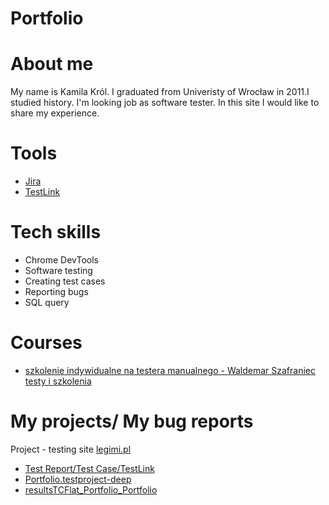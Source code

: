 # Portfolio

# About me
My name is Kamila Król. I graduated from Univeristy of Wrocław in 2011.I studied history. I'm looking job as software tester. In this site I would like to share my experience.

# Tools
  - [Jira](https://www.atlassian.com/software/jira)
  - [TestLink](https://https://www.testlink.org/)
  
# Tech skills
  - Chrome DevTools
  - Software testing
  - Creating test cases
  - Reporting bugs
  - SQL query
  
# Courses
  - [szkolenie indywidualne na testera manualnego - Waldemar Szafraniec testy i szkolenia](https://wyszkolewas.com.pl)
  
# My projects/ My bug reports
 Project - testing site [legimi.pl](https://www.legimi.pl/)
 - [Test Report/Test Case/TestLink](https://drive.google.com/file/d/1mWLOrGurrV6LCEBrEKY9DL_dH_2he5K2/view)
 - [Portfolio.testproject-deep](https://drive.google.com/file/d/1ysUoa6grX69ZQ0HmKPLBwkxbJr6XGb8j/view)
 - [resultsTCFlat_Portfolio_Portfolio](https://docs.google.com/spreadsheets/d/1laNmOCFTA0WAvLpGDmf4-vbkf4Q0IUxl/edit#gid=760841383)
    
